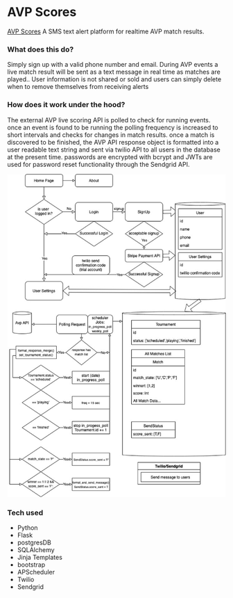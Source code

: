 # AVP Scores

[AVP Scores](https://avp-scores.herokuapp.com/)
A SMS text alert platform for realtime AVP match results.

### What does this do?

Simply sign up with a valid phone number and email. During AVP events a live match result will be sent as a text message in real time as matches are played..
User information is not shared or sold and users can simply delete when to remove themselves from receiving alerts

### How does it work under the hood?

The external AVP live scoring API is polled to check for running events. once an event is found to be running the polling frequency is increased to short intervals and checks for changes in match results. once a match is discovered to be finished, the AVP API response object is formatted into a user readable text string and sent via twilio API to all users in the database at the present time.
passwords are encrypted with bcrypt and JWTs are used for password reset functionality through the Sendgrid API.

![User Flow](static/site_flow_diagram.jpg)

### Tech used

- Python
- Flask
- postgresDB
- SQLAlchemy
- Jinja Templates
- bootstrap
- APScheduler
- Twilio
- Sendgrid
